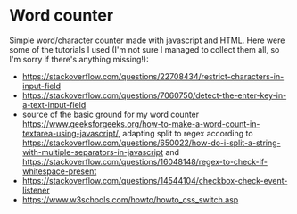 # Word counter
Simple word/character counter made with javascript and HTML. Here were some of the tutorials I used (I'm not sure I managed to collect them all, so I'm sorry if there's anything missing!):

* https://stackoverflow.com/questions/22708434/restrict-characters-in-input-field
* https://stackoverflow.com/questions/7060750/detect-the-enter-key-in-a-text-input-field
* source of the basic ground for my word counter https://www.geeksforgeeks.org/how-to-make-a-word-count-in-textarea-using-javascript/, adapting split to regex according to https://stackoverflow.com/questions/650022/how-do-i-split-a-string-with-multiple-separators-in-javascript and https://stackoverflow.com/questions/16048148/regex-to-check-if-whitespace-present
* https://stackoverflow.com/questions/14544104/checkbox-check-event-listener
* https://www.w3schools.com/howto/howto_css_switch.asp
